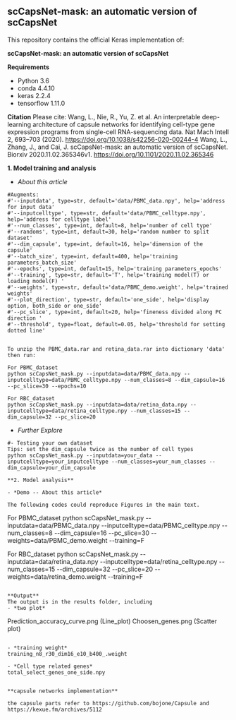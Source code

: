## scCapsNet-mask: an automatic version of scCapsNet

This repository contains the official Keras implementation of:

**scCapsNet-mask: an automatic version of scCapsNet**


**Requirements**
- Python 3.6
- conda 4.4.10
- keras 2.2.4
- tensorflow 1.11.0

**Citation**
Please cite:
Wang, L., Nie, R., Yu, Z. et al. An interpretable deep-learning architecture of capsule networks for identifying cell-type gene expression programs from single-cell RNA-sequencing data. Nat Mach Intell 2, 693–703 (2020). https://doi.org/10.1038/s42256-020-00244-4
Wang, L., Zhang, J., and Cai, J. scCapsNet-mask: an automatic version of scCapsNet. Biorxiv 2020.11.02.365346v1. https://doi.org/10.1101/2020.11.02.365346

**1. Model training and analysis**

- *About this article*
```
#Augments:
#'--inputdata', type=str, default='data/PBMC_data.npy', help='address for input data'
#'--inputcelltype', type=str, default='data/PBMC_celltype.npy', help='address for celltype label'
#'--num_classes', type=int, default=8, help='number of cell type'
#'--randoms', type=int, default=30, help='random number to split dataset'
#'--dim_capsule', type=int, default=16, help='dimension of the capsule'
#'--batch_size', type=int, default=400, help='training parameters_batch_size'
#'--epochs', type=int, default=15, help='training parameters_epochs'
#'--training', type=str, default='T', help='training model(T) or loading model(F) '
#'--weights', type=str, default='data/PBMC_demo.weight', help='trained weights'
#'--plot_direction', type=str, default='one_side', help='display option, both_side or one_side'
#'--pc_slice', type=int, default=20, help='fineness divided along PC direction '
#'--threshold', type=float, default=0.05, help='threshold for setting dotted line'


To unzip the PBMC_data.rar and retina_data.rar into dictionary 'data' then run:

For PBMC_dataset
python scCapsNet_mask.py --inputdata=data/PBMC_data.npy --inputcelltype=data/PBMC_celltype.npy --num_classes=8 --dim_capsule=16 --pc_slice=30 --epochs=10

For RBC_dataset
python scCapsNet_mask.py --inputdata=data/retina_data.npy --inputcelltype=data/retina_celltype.npy --num_classes=15 --dim_capsule=32 --pc_slice=20

```

- *Further Explore*
```
#- Testing your own dataset
Tips: set the dim_capsule twice as the number of cell types
python scCapsNet_mask.py --inputdata=your_data --inputcelltype=your_inputcelltype --num_classes=your_num_classes --dim_capsule=your_dim_capsule

**2. Model analysis**

- *Demo -- About this article*

The following codes could reproduce Figures in the main text.
```
For PBMC_dataset
python scCapsNet_mask.py --inputdata=data/PBMC_data.npy --inputcelltype=data/PBMC_celltype.npy --num_classes=8 --dim_capsule=16 --pc_slice=30 --weights=data/PBMC_demo.weight --training=F

For RBC_dataset
python scCapsNet_mask.py --inputdata=data/retina_data.npy --inputcelltype=data/retina_celltype.npy --num_classes=15 --dim_capsule=32 --pc_slice=20 --weights=data/retina_demo.weight --training=F
```

**Output**
The output is in the results folder, including
- *two plot*
```
Prediction_accuracy_curve.png (Line_plot)
Choosen_genes.png (Scatter plot)
```

- *training weight*
training_n8_r30_dim16_e10_b400_.weight

- *Cell type related genes*
total_select_genes_one_side.npy


**capsule networks implementation**

the capsule parts refer to https://github.com/bojone/Capsule and https://kexue.fm/archives/5112